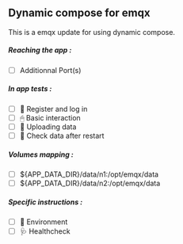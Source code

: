 ## Dynamic compose for emqx
This is a emqx update for using dynamic compose.
##### Reaching the app :
- [ ] Additionnal Port(s)
##### In app tests :
- [ ] 📝 Register and log in
- [ ] 🖱 Basic interaction
- [ ] 🌆 Uploading data
- [ ] 🔄 Check data after restart
##### Volumes mapping :
- [ ] ${APP_DATA_DIR}/data/n1:/opt/emqx/data
- [ ] ${APP_DATA_DIR}/data/n2:/opt/emqx/data
##### Specific instructions :
- [ ] 🌳 Environment
- [ ] 🩺 Healthcheck
